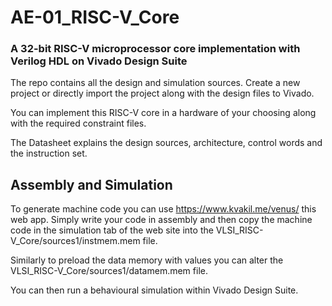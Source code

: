# AE-01_RISC-V_Core
### A 32-bit RISC-V microprocessor core implementation with Verilog HDL on Vivado Design Suite

The repo contains all the design and simulation sources. Create a new project or directly import the project along with the design files to Vivado.

You can implement this RISC-V core in a hardware of your choosing along with the required constraint files.

The Datasheet explains the design sources, architecture, control words and the instruction set.

## Assembly and Simulation

To generate machine code you can use https://www.kvakil.me/venus/ this web app.
Simply write your code in assembly and then copy the machine code in the simulation tab of the web site into the VLSI_RISC-V_Core/sources1/instmem.mem file.

Similarly to preload the data memory with values you can alter the VLSI_RISC-V_Core/sources1/datamem.mem file.

You can then run a behavioural simulation within Vivado Design Suite.
